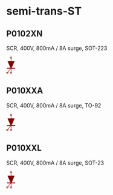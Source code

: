 # semi-trans-ST

## P0102XN
SCR, 400V, 800mA / 8A surge, SOT-223

![P0102XN__1__1](/images/_semi__SCR__1__1.png?raw=true) 

## P010XXA
SCR, 400V, 800mA / 8A surge, TO-92

![P010XXA__1__1](/images/_semi__SCR__1__1.png?raw=true) 

## P010XXL
SCR, 400V, 800mA / 8A surge, SOT-23

![P010XXL__1__1](/images/_semi__SCR__1__1.png?raw=true) 


